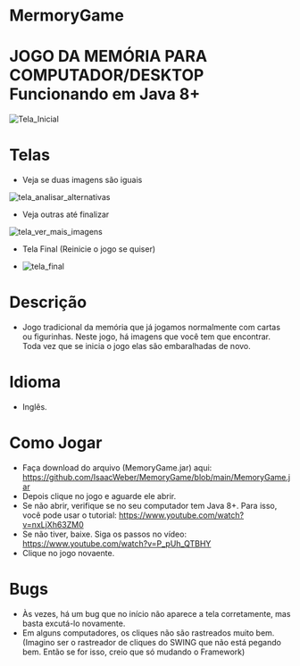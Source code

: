 # MermoryGame
# JOGO DA MEMÓRIA PARA COMPUTADOR/DESKTOP Funcionando em Java 8+
![Tela_Inicial](https://github.com/user-attachments/assets/2adc3a93-86f1-4888-9de8-61d8c1a73b27)
# Telas
* Veja se duas imagens são iguais
  
![tela_analisar_alternativas](https://github.com/user-attachments/assets/f5d8ee14-cfaa-4cde-8777-605668b7e0aa)
* Veja outras até finalizar
  
![tela_ver_mais_imagens](https://github.com/user-attachments/assets/a0d4f277-4b27-4ff0-b354-373da42d387c)
* Tela Final (Reinicie o jogo se quiser)
  
* ![tela_final](https://github.com/user-attachments/assets/175ff191-0880-4bc7-bf36-d5c3570d4471)
# Descrição
* Jogo tradicional da memória que já jogamos normalmente com cartas ou figurinhas. Neste jogo, há imagens que você tem que encontrar. Toda vez que se inicia o jogo elas são embaralhadas de novo.
# Idioma
* Inglês.
# Como Jogar
* Faça download do arquivo (MemoryGame.jar) aqui: https://github.com/IsaacWeber/MemoryGame/blob/main/MemoryGame.jar
* Depois clique no jogo e aguarde ele abrir. 
* Se não abrir, verifique se no seu computador tem Java 8+. Para isso, você pode usar o tutorial: https://www.youtube.com/watch?v=nxLjXh63ZM0
* Se não tiver, baixe. Siga os passos no vídeo: https://www.youtube.com/watch?v=P_pUh_QTBHY
* Clique no jogo novaente.
# Bugs
* Às vezes, há um bug que no início não aparece a tela corretamente, mas basta excutá-lo novamente.
* Em alguns computadores, os cliques não são rastreados muito bem. (Imagino ser o rastreador de cliques do SWING que não está pegando bem. Então se for isso, creio que só mudando o Framework)


